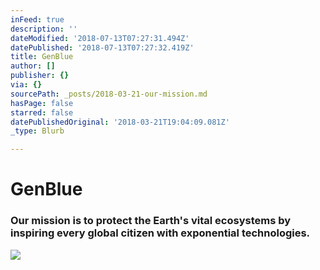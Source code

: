 ```yaml
---
inFeed: true
description: ''
dateModified: '2018-07-13T07:27:31.494Z'
datePublished: '2018-07-13T07:27:32.419Z'
title: GenBlue
author: []
publisher: {}
via: {}
sourcePath: _posts/2018-03-21-our-mission.md
hasPage: false
starred: false
datePublishedOriginal: '2018-03-21T19:04:09.081Z'
_type: Blurb

---
```

# GenBlue

### Our mission is to protect the Earth's vital ecosystems by inspiring every global citizen with exponential technologies.
![](https://the-grid-user-content.s3-us-west-2.amazonaws.com/eb1ab690-c8d5-433f-88fc-d641dba87487.jpg)